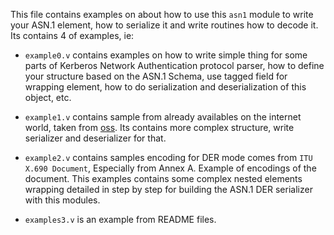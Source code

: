 This file contains examples on about how to use this `asn1` module to write your ASN.1 element, 
how to serialize it and write routines how to decode it. Its contains 4 of examples, ie:

- `example0.v` contains examples on how to write simple thing for some parts of 
Kerberos Network Authentication protocol parser, how to define your structure 
based on the ASN.1 Schema, use tagged field for wrapping element, how to do serialization 
and deserialization of this object, etc.

- `example1.v` contains sample from already availables on the internet world, taken from 
[oss](https://www.oss.com/asn1/resources/asn1-made-simple/asn1-quick-reference/sequence.html). 
Its contains more complex structure, write serializer and deserializer for that.

- `example2.v` contains samples encoding for DER mode comes from `ITU X.690 Document`, 
Especially from Annex A. Example of encodings of the document. 
This examples contains some complex nested elements wrapping detailed in step by step 
for building the ASN.1 DER serializer with this modules.

- `examples3.v` is an example from README files.
